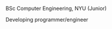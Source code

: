 BSc Computer Engineering, NYU (Junior)

Developing programmer/engineer

<!---
p0rtell0/p0rtell0 is a ✨ special ✨ repository because its `README.md` (this file) appears on your GitHub profile.
You can click the Preview link to take a look at your changes.
--->
